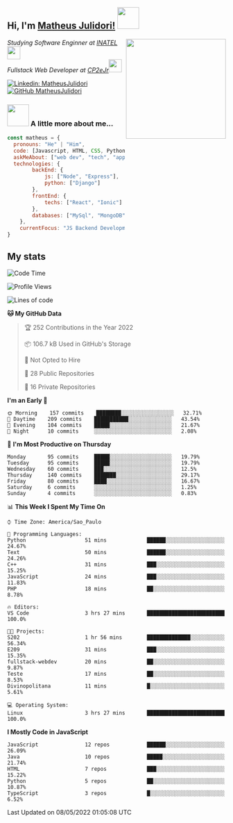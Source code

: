 <h2> Hi, I'm <a href="https://matheusjulidori.github.io" target="_blank">Matheus Julidori!</a> <img src="https://media.giphy.com/media/12oufCB0MyZ1Go/giphy.gif" width="50"></h2>
<img align='right' src="https://media.giphy.com/media/3oKIPnAiaMCws8nOsE/giphy.gif" width="230" height="auto">
<p><em>Studying Software Enginner at <a href="http://www.inatel.br" target="_blank">INATEL</a><img src="https://media.giphy.com/media/fYSnHlufseco8Fh93Z/giphy.gif" width="30"></br>
  Fullstack Web Developer at <a href="http://www.cp2ejr.com.br" target="_blank">CP2eJr</a><img src="https://media.giphy.com/media/WUlplcMpOCEmTGBtBW/giphy.gif" width="30"> 
</em></p>

[![Linkedin: MatheusJulidori](https://img.shields.io/badge/-MatheusJulidori-blue?style=flat-square&logo=Linkedin&logoColor=white&link=https://www.linkedin.com/in/MatheusJulidori/)](https://www.linkedin.com/in/MatheusJulidori/)
[![GitHub MatheusJulidori](https://img.shields.io/github/followers/matheusjulidori?label=follow&style=social)](https://github.com/MatheusJulidori)


### <img src="https://media.giphy.com/media/VgCDAzcKvsR6OM0uWg/giphy.gif" width="50"> A little more about me...  

```javascript
const matheus = {
  pronouns: "He" | "Him",
  code: [Javascript, HTML, CSS, Python, Java, C++, C],
  askMeAbout: ["web dev", "tech", "app dev", "games"],
  technologies: {
        backEnd: {
            js: ["Node", "Express"],
            python: ["Django"]
        },
        frontEnd: {
            techs: ["React", "Ionic"]
        },
        databases: ["MySql", "MongoDB","PostgreSQL"],
    },
    currentFocus: "JS Backend Development",
}
```
<h2>My stats</h2>

<!--START_SECTION:waka-->
![Code Time](http://img.shields.io/badge/Code%20Time-141%20hrs%2049%20mins-blue)

![Profile Views](http://img.shields.io/badge/Profile%20Views-8-blue)

![Lines of code](https://img.shields.io/badge/From%20Hello%20World%20I%27ve%20Written-592%20Thousand%20lines%20of%20code-blue)

**🐱 My GitHub Data** 

> 🏆 252 Contributions in the Year 2022
 > 
> 📦 106.7 kB Used in GitHub's Storage 
 > 
> 🚫 Not Opted to Hire
 > 
> 📜 28 Public Repositories 
 > 
> 🔑 16 Private Repositories  
 > 
**I'm an Early 🐤** 

```text
🌞 Morning    157 commits    ████████░░░░░░░░░░░░░░░░░   32.71% 
🌆 Daytime    209 commits    ███████████░░░░░░░░░░░░░░   43.54% 
🌃 Evening    104 commits    █████░░░░░░░░░░░░░░░░░░░░   21.67% 
🌙 Night      10 commits     ░░░░░░░░░░░░░░░░░░░░░░░░░   2.08%

```
📅 **I'm Most Productive on Thursday** 

```text
Monday       95 commits     █████░░░░░░░░░░░░░░░░░░░░   19.79% 
Tuesday      95 commits     █████░░░░░░░░░░░░░░░░░░░░   19.79% 
Wednesday    60 commits     ███░░░░░░░░░░░░░░░░░░░░░░   12.5% 
Thursday     140 commits    ███████░░░░░░░░░░░░░░░░░░   29.17% 
Friday       80 commits     ████░░░░░░░░░░░░░░░░░░░░░   16.67% 
Saturday     6 commits      ░░░░░░░░░░░░░░░░░░░░░░░░░   1.25% 
Sunday       4 commits      ░░░░░░░░░░░░░░░░░░░░░░░░░   0.83%

```


📊 **This Week I Spent My Time On** 

```text
⌚︎ Time Zone: America/Sao_Paulo

💬 Programming Languages: 
Python                   51 mins             ██████░░░░░░░░░░░░░░░░░░░   24.67% 
Text                     50 mins             ██████░░░░░░░░░░░░░░░░░░░   24.26% 
C++                      31 mins             ███░░░░░░░░░░░░░░░░░░░░░░   15.25% 
JavaScript               24 mins             ███░░░░░░░░░░░░░░░░░░░░░░   11.83% 
PHP                      18 mins             ██░░░░░░░░░░░░░░░░░░░░░░░   8.78%

🔥 Editors: 
VS Code                  3 hrs 27 mins       █████████████████████████   100.0%

🐱‍💻 Projects: 
S202                     1 hr 56 mins        ██████████████░░░░░░░░░░░   56.34% 
E209                     31 mins             ███░░░░░░░░░░░░░░░░░░░░░░   15.35% 
fullstack-webdev         20 mins             ██░░░░░░░░░░░░░░░░░░░░░░░   9.87% 
Teste                    17 mins             ██░░░░░░░░░░░░░░░░░░░░░░░   8.53% 
Divinopolitana           11 mins             █░░░░░░░░░░░░░░░░░░░░░░░░   5.61%

💻 Operating System: 
Linux                    3 hrs 27 mins       █████████████████████████   100.0%

```

**I Mostly Code in JavaScript** 

```text
JavaScript               12 repos            ██████░░░░░░░░░░░░░░░░░░░   26.09% 
Java                     10 repos            █████░░░░░░░░░░░░░░░░░░░░   21.74% 
HTML                     7 repos             ███░░░░░░░░░░░░░░░░░░░░░░   15.22% 
Python                   5 repos             ██░░░░░░░░░░░░░░░░░░░░░░░   10.87% 
TypeScript               3 repos             █░░░░░░░░░░░░░░░░░░░░░░░░   6.52%

```



 Last Updated on 08/05/2022 01:05:08 UTC
<!--END_SECTION:waka-->
